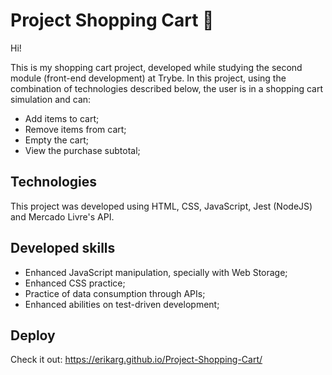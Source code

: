 # Project Shopping Cart :shopping_cart:

Hi!

This is my shopping cart project, developed while studying the second module (front-end development) at Trybe.
In this project, using the combination of technologies described below, the user is in a shopping cart simulation and can:
- Add items to cart;
- Remove items from cart;
- Empty the cart;
- View the purchase subtotal;

## Technologies

This project was developed using HTML, CSS, JavaScript, Jest (NodeJS) and Mercado Livre's API.

## Developed skills

- Enhanced JavaScript manipulation, specially with Web Storage;
- Enhanced CSS practice;
- Practice of data consumption through APIs;
- Enhanced abilities on test-driven development;

## Deploy

Check it out: https://erikarg.github.io/Project-Shopping-Cart/
